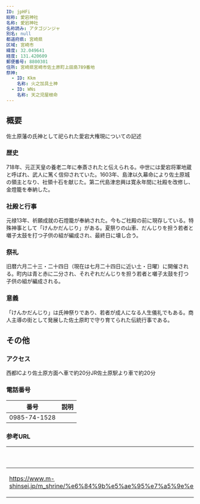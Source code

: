 ```yaml
---
ID: jpHFi
総称: 愛宕神社
名称: 愛宕神社
名称読み: アタゴジンジャ
別名: null
都道府県: 宮崎県
区域: 宮崎市
緯度: 32.049641
経度: 131.420609
郵便番号: 8800301
住所: 宮崎県宮崎市佐土原町上田島789番地
祭神:
  - ID: Kkm
    名称: 火之加具土神
  - ID: WNs
    名称: 天之児屋根命
---
```


## 概要

佐土原藩の氏神として祀られた愛宕大権現についての記述

### 歴史

718年、元正天皇の養老二年に奉斎されたと伝えられる。中世には愛宕将軍地蔵と呼ばれ、武人に篤く信仰されていた。1603年、島津以久幕命により佐土原城の領主となり、社領十石を献じた。第二代島津忠興は寛永年間に社殿を改修し、金燈籠を奉納した。

### 社殿と行事

元禄13年、祈願成就の石燈籠が奉納された。今もご社殿の前に現存している。特殊神事として「けんかだんじり」がある。夏祭りの山車、だんじりを担う若者と囃子太鼓を打つ子供の組が編成され、最終日に壊し合う。

### 祭礼

旧暦六月二十三・二十四日（現在は七月二十四日に近い土・日曜）に開催される。町内は青と赤に二分され、それぞれだんじりを担う若者と囃子太鼓を打つ子供の組が編成される。

### 意義

「けんかだんじり」は氏神祭りであり、若者が成人になる人生儀礼でもある。商人主導の街として発展した佐土原町で守り育てられた伝統行事である。

## その他

### アクセス

西都ICより佐土原方面へ車で約20分JR佐土原駅より車で約20分

### 電話番号

| 番号         | 説明 |
| ------------ | ---- |
| 0985-74-1528 |      |

### 参考URL

| URL                                                                                                                                                      | 説明   |
| -------------------------------------------------------------------------------------------------------------------------------------------------------- | ------ |
| https://www.m-shinsei.jp/m_shrine/%e6%84%9b%e5%ae%95%e7%a5%9e%e7%a4%be%ef%bc%88%e3%81%82%e3%81%9f%e3%81%94%e3%81%98%e3%82%93%e3%81%98%e3%82%83%ef%bc%89/ | 神社庁 |
